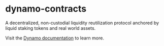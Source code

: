 # dynamo-contracts

A decentralized, non-custodial liquidity reutilization protocol anchored by liquid staking tokens and real world assets.

Visit the [Dynamo documentation](https://dynamo.zone/) to learn more.
